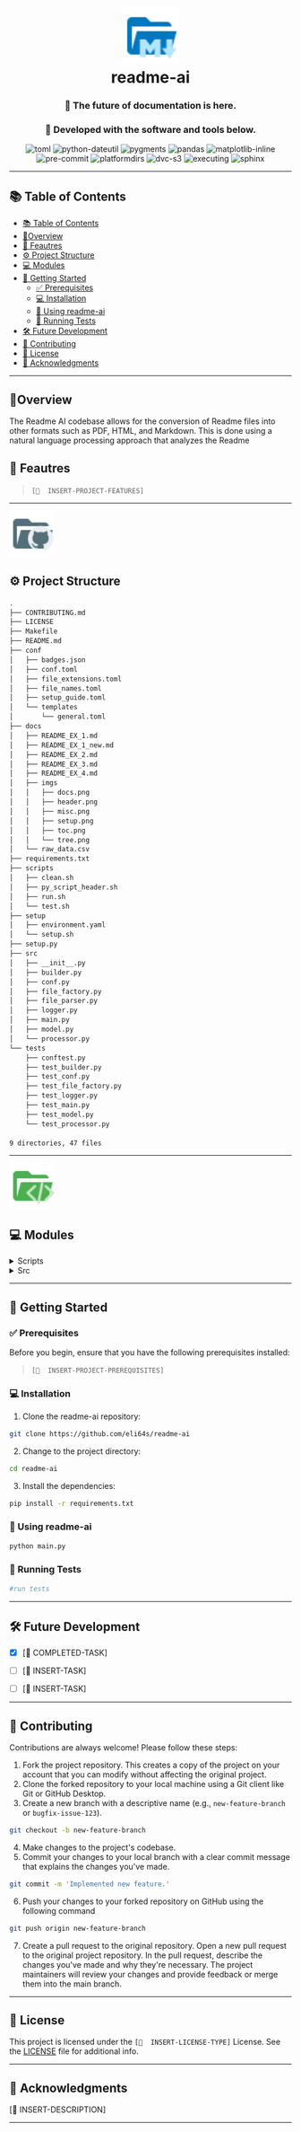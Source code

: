 
<div align="center">
<h1 align="center">
<img src="https://raw.githubusercontent.com/PKief/vscode-material-icon-theme/ec559a9f6bfd399b82bb44393651661b08aaf7ba/icons/folder-markdown-open.svg" width="100" />
<br>
readme-ai
</h1>
<h3 align="center">📍 The future of documentation is here.</h3>
<h3 align="center">🚀 Developed with the software and tools below.</h3>
<p align="center">

<img src="https://img.shields.io/badge/OpenAI-412991.svg?style=for-the-badge&logo=OpenAI&logoColor=white" alt="toml" />
<img src="https://img.shields.io/badge/pandas-150458.svg?style=for-the-badge&logo=pandas&logoColor=white" alt="python-dateutil" />
<img src="https://img.shields.io/badge/Python-3776AB.svg?style=for-the-badge&logo=Python&logoColor=white" alt="pygments" />
<img src="https://img.shields.io/badge/Pytest-0A9EDC.svg?style=for-the-badge&logo=Pytest&logoColor=white" alt="pandas" />
<img src="https://img.shields.io/badge/ZeroMQ-DF0000.svg?style=for-the-badge&logo=ZeroMQ&logoColor=white" alt="matplotlib-inline" />

<img src="https://img.shields.io/badge/NumPy-013243.svg?style=for-the-badge&logo=NumPy&logoColor=white" alt="pre-commit" />
<img src="https://img.shields.io/badge/SciPy-8CAAE6.svg?style=for-the-badge&logo=SciPy&logoColor=white" alt="platformdirs" />
<img src="https://img.shields.io/badge/scikitlearn-F7931E.svg?style=for-the-badge&logo=scikit-learn&logoColor=white" alt="dvc-s3" />
<img src="https://img.shields.io/badge/spaCy-09A3D5.svg?style=for-the-badge&logo=spaCy&logoColor=white" alt="executing" />
<img src="https://img.shields.io/badge/DVC-13ADC7.svg?style=for-the-badge&logo=DVC&logoColor=white" alt="sphinx" />

</p>

</div>

---
## 📚 Table of Contents
- [📚 Table of Contents](#-table-of-contents)
- [📍Overview](#overview)
- [🔮 Feautres](#-feautres)
- [⚙️ Project Structure](#️-project-structure)
- [💻 Modules](#-modules)
- [🚀 Getting Started](#-getting-started)
  - [✅ Prerequisites](#-prerequisites)
  - [💻 Installation](#-installation)
  - [🤖 Using readme-ai](#-using-readme-ai)
  - [🧪 Running Tests](#-running-tests)
- [🛠 Future Development](#-future-development)
- [🤝 Contributing](#-contributing)
- [🪪 License](#-license)
- [🙏 Acknowledgments](#-acknowledgments)

---

## 📍Overview

The Readme AI codebase allows for the conversion of Readme files into other formats such as PDF, HTML, and Markdown. This is done using a natural language processing approach that analyzes the Readme

## 🔮 Feautres

> `[📌  INSERT-PROJECT-FEATURES]`

---

<img src="https://raw.githubusercontent.com/PKief/vscode-material-icon-theme/ec559a9f6bfd399b82bb44393651661b08aaf7ba/icons/folder-github-open.svg" width="80" />

## ⚙️ Project Structure

```bash
.
├── CONTRIBUTING.md
├── LICENSE
├── Makefile
├── README.md
├── conf
│   ├── badges.json
│   ├── conf.toml
│   ├── file_extensions.toml
│   ├── file_names.toml
│   ├── setup_guide.toml
│   └── templates
│       └── general.toml
├── docs
│   ├── README_EX_1.md
│   ├── README_EX_1_new.md
│   ├── README_EX_2.md
│   ├── README_EX_3.md
│   ├── README_EX_4.md
│   ├── imgs
│   │   ├── docs.png
│   │   ├── header.png
│   │   ├── misc.png
│   │   ├── setup.png
│   │   ├── toc.png
│   │   └── tree.png
│   └── raw_data.csv
├── requirements.txt
├── scripts
│   ├── clean.sh
│   ├── py_script_header.sh
│   ├── run.sh
│   └── test.sh
├── setup
│   ├── environment.yaml
│   └── setup.sh
├── setup.py
├── src
│   ├── __init__.py
│   ├── builder.py
│   ├── conf.py
│   ├── file_factory.py
│   ├── file_parser.py
│   ├── logger.py
│   ├── main.py
│   ├── model.py
│   └── processor.py
└── tests
    ├── conftest.py
    ├── test_builder.py
    ├── test_conf.py
    ├── test_file_factory.py
    ├── test_logger.py
    ├── test_main.py
    ├── test_model.py
    └── test_processor.py

9 directories, 47 files
```
---

<img src="https://raw.githubusercontent.com/PKief/vscode-material-icon-theme/ec559a9f6bfd399b82bb44393651661b08aaf7ba/icons/folder-src-open.svg" width="80" />

## 💻 Modules
<details closed><summary>Scripts</summary>

| File                | Summary                                                                                                                                                                  |
|:--------------------|:-------------------------------------------------------------------------------------------------------------------------------------------------------------------------|
| py_script_header.sh | This code is a Bash script that iterates through all the . py files in a specified folder and adds a header to each file with the script name, author, and date updated. |
| run.sh              | This code is a Bash script that activates a Conda environment and runs a Python script. It also allows for the exporting of environment variables.                       |
| clean.sh            | This code is a Bash script that cleans up Python cache files, removes build artifacts, Jupyter notebook checkpoints, and pytest cache.                                   |

</details>

<details closed><summary>Src</summary>

| File            | Summary                                                                                                                                                                                                                                                                                                                                                                      |
|:----------------|:-----------------------------------------------------------------------------------------------------------------------------------------------------------------------------------------------------------------------------------------------------------------------------------------------------------------------------------------------------------------------------|
| file_parser.py  | This is a file parser module that can be used to parse files in various formats and extract dependencies from them. It supports formats such as requirements. txt, conda. yml, Pipfile, Gemfile, Cargo. lock, Cargo. toml, build. gradle, build. sbt, composer. json, composer. lock, conda. yml, dependencies. yml, environment. yml, snapcraft. yaml, snap/snapcraft. yaml |
| conf.py         | This code creates configuration constants for an application, including OpenAI API details, GitHub repository details, Markdown template code, and project file paths.                                                                                                                                                                                                       |
| processor.py    | This code provides methods to process a GitHub repository. It clones the repository to a temporary directory, gets the file contents, creates a temporary directory, and gets the project dependencies.                                                                                                                                                                      |
| logger.py       | Logger is a class for the project that provides logging capabilities with colored output. It supports logging levels such as DEBUG, INFO, WARNING, ERROR, and CRITICAL.                                                                                                                                                                                                      |
| file_factory.py | This FileHandler class is a file factory module that provides methods to read and write files in markdown, toml, and json formats.                                                                                                                                                                                                                                           |
| model.py        | This code uses OpenAI's GPT-3 model to generate summary text from code. It uses the text-davinci-003 model to create a prompt from the code, and then uses the text-davinci-002 model to generate a summary of the code.                                                                                                                                                     |
| builder.py      | This code builds a README. md file from a template and data. It uses the pandas library to parse the data, the git library to clone a repository, and the subprocess library to create a directory tree.                                                                                                                                                                     |
| main.py         | This code is a Python script that generates a README. md file for a given repository using OpenAI. It reads in configuration files, parses command line arguments, and uses the GitHub and OpenAI APIs to generate a summary of the codebase and a slogan for the repository.                                                                                                |

</details>
<hr />

## 🚀 Getting Started

### ✅ Prerequisites

Before you begin, ensure that you have the following prerequisites installed:
> `[📌  INSERT-PROJECT-PREREQUISITES]`

### 💻 Installation

1. Clone the readme-ai repository:
```sh
git clone https://github.com/eli64s/readme-ai
```

2. Change to the project directory:
```sh
cd readme-ai
```

3. Install the dependencies:
```sh
pip install -r requirements.txt
```

### 🤖 Using readme-ai

```sh
python main.py
```

### 🧪 Running Tests
```sh
#run tests
```

<hr />

## 🛠 Future Development
- [X] [📌  COMPLETED-TASK]
- [ ] [📌  INSERT-TASK]
- [ ] [📌  INSERT-TASK]


---

## 🤝 Contributing
Contributions are always welcome! Please follow these steps:
1. Fork the project repository. This creates a copy of the project on your account that you can modify without affecting the original project.
2. Clone the forked repository to your local machine using a Git client like Git or GitHub Desktop.
3. Create a new branch with a descriptive name (e.g., `new-feature-branch` or `bugfix-issue-123`).
```sh
git checkout -b new-feature-branch
```
4. Make changes to the project's codebase.
5. Commit your changes to your local branch with a clear commit message that explains the changes you've made.
```sh
git commit -m 'Implemented new feature.'
```
6. Push your changes to your forked repository on GitHub using the following command
```sh
git push origin new-feature-branch
```
7. Create a pull request to the original repository.
Open a new pull request to the original project repository. In the pull request, describe the changes you've made and why they're necessary. 
The project maintainers will review your changes and provide feedback or merge them into the main branch.

---

## 🪪 License

This project is licensed under the `[📌  INSERT-LICENSE-TYPE]` License. See the [LICENSE](https://docs.github.com/en/communities/setting-up-your-project-for-healthy-contributions/adding-a-license-to-a-repository) file for additional info.

---

## 🙏 Acknowledgments

[📌  INSERT-DESCRIPTION]


---

